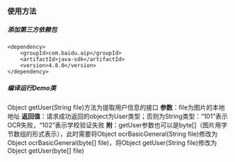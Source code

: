 ### 使用方法

##### 添加第三方依赖包
``` 
<dependency>
	<groupId>com.baidu.aip</groupId>
    <artifactId>java-sdk</artifactId>
    <version>4.8.0</version>
</dependency>
```

##### 编译运行Demo类
Object getUser(String file)方法为提取用户信息的接口
**参数**：file为图片的本地地址
**返回值**：请求成功返回的object为User类型；否则为String类型：“101”表示OCR失败，“102”表示学校验证失败
**附**：getUser参数也可以是byte[]（图片用字节数组的形式表示），此时需要将Object ocrBasicGeneral(String file)修改为Object ocrBasicGeneral(byte[] file)，将Object getUser(String file)修改为Object getUser(byte[] file)

